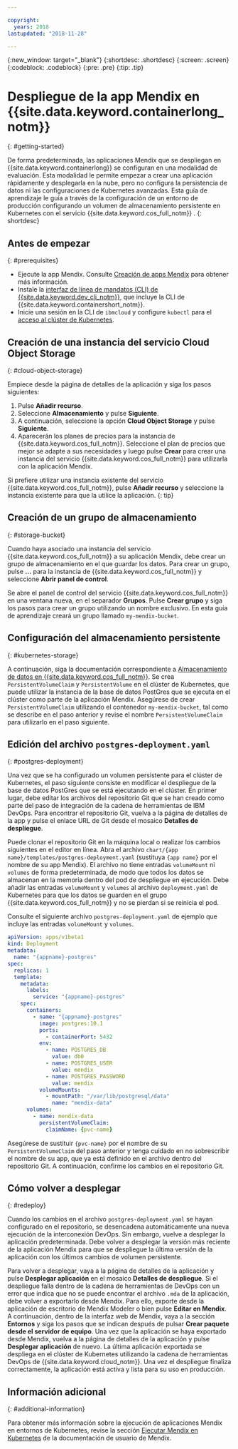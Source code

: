 ```yaml
---

copyright:
  years: 2018
lastupdated: "2018-11-28"

---
```


{:new_window: target="_blank"}
{:shortdesc: .shortdesc}
{:screen: .screen}
{:codeblock: .codeblock}
{:pre: .pre}
{:tip: .tip}

# Despliegue de la app Mendix en {{site.data.keyword.containerlong_notm}}
{: #getting-started}

De forma predeterminada, las aplicaciones Mendix que se despliegan en {{site.data.keyword.containerlong}} se configuran en una modalidad de evaluación. Esta modalidad le permite empezar a crear una aplicación rápidamente y desplegarla en la nube, pero no configura la persistencia de datos ni las configuraciones de Kubernetes avanzadas. Esta guía de aprendizaje le guía a través de la configuración de un entorno de producción configurando un volumen de almacenamiento persistente en Kubernetes con el servicio {{site.data.keyword.cos_full_notm}} .
{: shortdesc}

## Antes de empezar
{: #prerequisites}

- Ejecute la app Mendix. Consulte [Creación de apps Mendix](/docs/apps/tutorials/tutorial_mendix_getting_started.html) para obtener más información.
- Instale la [interfaz de línea de mandatos (CLI) de {{site.data.keyword.dev_cli_notm}}](/docs/cli/index.html), que incluye la CLI de {{site.data.keyword.containershort_notm}}.
- Inicie una sesión en la CLI de `ibmcloud` y configure `kubectl` para el [acceso al clúster de Kubernetes](/docs/containers/cs_tutorials.html#cs_cluster_tutorial_lesson3).

## Creación de una instancia del servicio Cloud Object Storage
{: #cloud-object-storage}

Empiece desde la página de detalles de la aplicación y siga los pasos siguientes:
1. Pulse **Añadir recurso**.
2. Seleccione **Almacenamiento** y pulse **Siguiente**.
3. A continuación, seleccione la opción **Cloud Object Storage** y pulse **Siguiente**.
4. Aparecerán los planes de precios para la instancia de {{site.data.keyword.cos_full_notm}}. Seleccione el plan de precios que mejor se adapte a sus necesidades y luego pulse **Crear** para crear una instancia del servicio {{site.data.keyword.cos_full_notm}} para utilizarla con la aplicación Mendix.

  Si prefiere utilizar una instancia existente del servicio {{site.data.keyword.cos_full_notm}}, pulse **Añadir recurso** y seleccione la instancia existente para que la utilice la aplicación.
  {: tip}

## Creación de un grupo de almacenamiento
{: #storage-bucket}

Cuando haya asociado una instancia del servicio {{site.data.keyword.cos_full_notm}} a su aplicación Mendix, debe crear un grupo de almacenamiento en el que guardar los datos. Para crear un grupo, pulse **...** para la instancia de {{site.data.keyword.cos_full_notm}} y seleccione **Abrir panel de control**.  

Se abre el panel de control del servicio {{site.data.keyword.cos_full_notm}} en una ventana nueva, en el separador **Grupos**. Pulse **Crear grupo** y siga los pasos para crear un grupo utilizando un nombre exclusivo. En esta guía de aprendizaje creará un grupo llamado `my-mendix-bucket`.

## Configuración del almacenamiento persistente
{: #kubernetes-storage}

A continuación, siga la documentación correspondiente a [Almacenamiento de datos en {{site.data.keyword.cos_full_notm}}](/docs/containers/cs_storage_cos.html). Se crea `PersistentVolumeClaim` y `PersistentVolume` en el clúster de Kubernetes, que puede utilizar la instancia de la base de datos PostGres que se ejecuta en el clúster como parte de la aplicación Mendix. Asegúrese de crear `PersistentVolumeClaim` utilizando el contenedor `my-mendix-bucket`, tal como se describe en el paso anterior y revise el nombre `PersistentVolumeClaim` para utilizarlo en el paso siguiente.

## Edición del archivo `postgres-deployment.yaml`
{: #postgres-deployment}

Una vez que se ha configurado un volumen persistente para el clúster de Kubernetes, el paso siguiente consiste en modificar el despliegue de la base de datos PostGres que se está ejecutando en el clúster. En primer lugar, debe editar los archivos del repositorio Git que se han creado como parte del paso de integración de la cadena de herramientas de IBM DevOps. Para encontrar el repositorio Git, vuelva a la página de detalles de la app y pulse el enlace URL de Git desde el mosaico **Detalles de despliegue**.  

Puede clonar el repositorio Git en la máquina local o realizar los cambios siguientes en el editor en línea. Abra el archivo `chart/{app name}/templates/postgres-deployment.yaml` (sustituya `{app name}` por el nombre de su app Mendix). El archivo no tiene entradas `volumeMount` ni `volumes` de forma predeterminada, de modo que todos los datos se almacenan en la memoria dentro del pod de despliegue en ejecución. Debe añadir las entradas `volumeMount` y `volumes` al archivo `deployment.yaml` de Kubernetes para que los datos se guarden en el grupo {{site.data.keyword.cos_full_notm}} y no se pierdan si se reinicia el pod. 

Consulte el siguiente archivo `postgres-deployment.yaml` de ejemplo que incluye las entradas `volumeMount` y `volumes`.  
```yaml
apiVersion: apps/v1beta1
kind: Deployment
metadata:
  name: "{appname}-postgres"
spec:
  replicas: 1
  template:
    metadata:
      labels:
        service: "{appname}-postgres"
    spec:
      containers:
        - name: "{appname}-postgres"
          image: postgres:10.1
          ports:
            - containerPort: 5432
          env:
            - name: POSTGRES_DB
              value: db0
            - name: POSTGRES_USER
              value: mendix
            - name: POSTGRES_PASSWORD
              value: mendix
          volumeMounts:
            - mountPath: "/var/lib/postgresql/data"
              name: "mendix-data"
      volumes:
        - name: mendix-data
          persistentVolumeClaim:
            claimName: {pvc-name}
```

Asegúrese de sustituir `{pvc-name}` por el nombre de su `PersistentVolumeClaim` del paso anterior y tenga cuidado en no sobrescribir el nombre de su app, que ya está definido en el archivo dentro del repositorio Git. A continuación, confirme los cambios en el repositorio Git.

## Cómo volver a desplegar
{: #redeploy}

Cuando los cambios en el archivo `postgres-deployment.yaml` se hayan configurado en el repositorio, se desencadena automáticamente una nueva ejecución de la interconexión DevOps. Sin embargo, vuelve a desplegar la aplicación predeterminada. Debe volver a desplegar la versión más reciente de la aplicación Mendix para que se despliegue la última versión de la aplicación con los últimos cambios de volumen persistente.

Para volver a desplegar, vaya a la página de detalles de la aplicación y pulse **Desplegar aplicación** en el mosaico **Detalles de despliegue**. Si el despliegue falla dentro de la cadena de herramientas de DevOps con un error que indica que no se puede encontrar el archivo `.mda` de la aplicación, debe volver a exportarlo desde Mendix. Para ello, exporte desde la aplicación de escritorio de Mendix Modeler o bien pulse **Editar en Mendix**. A continuación, dentro de la interfaz web de Mendix, vaya a la sección **Entornos** y siga los pasos que se indican después de pulsar **Crear paquete desde el servidor de equipo**. Una vez que la aplicación se haya exportado desde Mendix, vuelva a la página de detalles de la aplicación y pulse **Desplegar aplicación** de nuevo. La última aplicación exportada se despliega en el clúster de Kubernetes utilizando la cadena de herramientas DevOps de {{site.data.keyword.cloud_notm}}. Una vez el despliegue finaliza correctamente, la aplicación está activa y lista para su uso en producción.

## Información adicional
{: #additional-information}

Para obtener más información sobre la ejecución de aplicaciones Mendix en entornos de Kubernetes, revise la sección [Ejecutar Mendix en Kubernetes](https://docs.mendix.com/developerportal/deploy/run-mendix-on-kubernetes) de la documentación de usuario de Mendix.
